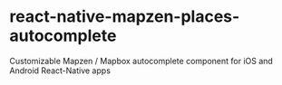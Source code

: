 # react-native-mapzen-places-autocomplete
Customizable Mapzen / Mapbox autocomplete component for iOS and Android React-Native apps
